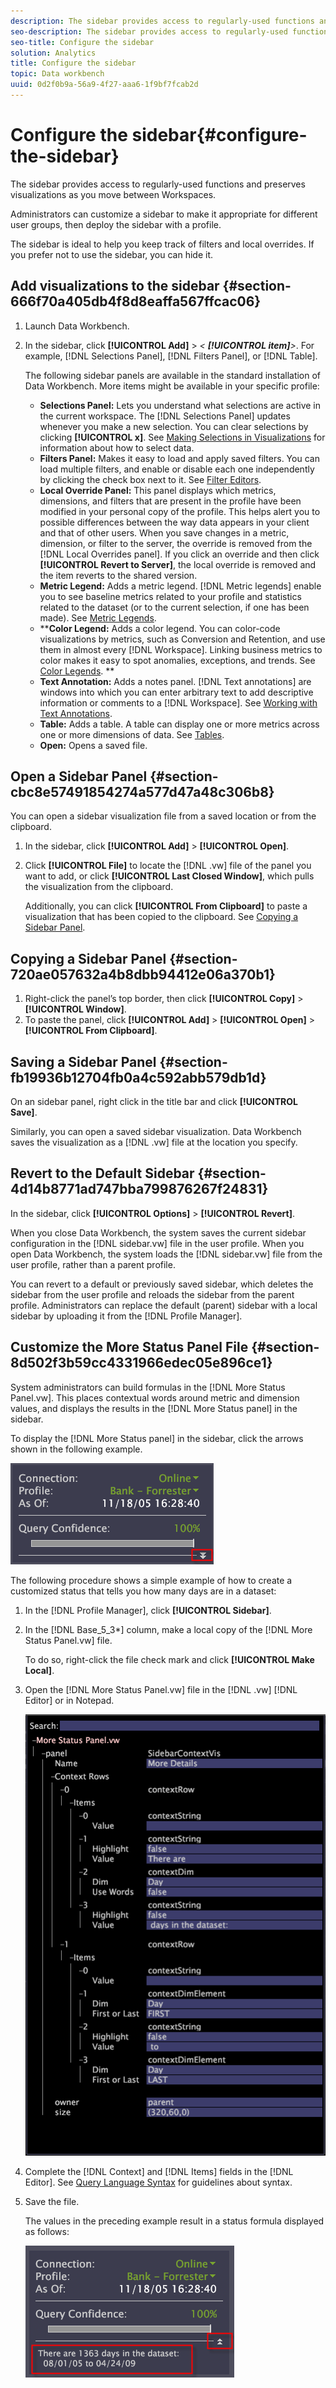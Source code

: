 ```yaml
---
description: The sidebar provides access to regularly-used functions and preserves visualizations as you move between Workspaces.
seo-description: The sidebar provides access to regularly-used functions and preserves visualizations as you move between Workspaces.
seo-title: Configure the sidebar
solution: Analytics
title: Configure the sidebar
topic: Data workbench
uuid: 0d2f0b9a-56a9-4f27-aaa6-1f9bf7fcab2d
---
```


# Configure the sidebar{#configure-the-sidebar}

The sidebar provides access to regularly-used functions and preserves visualizations as you move between Workspaces.

 Administrators can customize a sidebar to make it appropriate for different user groups, then deploy the sidebar with a profile.

The sidebar is ideal to help you keep track of filters and local overrides. If you prefer not to use the sidebar, you can hide it.

## Add visualizations to the sidebar {#section-666f70a405db4f8d8eaffa567ffcac06}

1. Launch Data Workbench. 
1. In the sidebar, click **[!UICONTROL Add]** > *< **[!UICONTROL item]**>*. For example, [!DNL Selections Panel], [!DNL Filters Panel], or [!DNL Table].

   The following sidebar panels are available in the standard installation of Data Workbench. More items might be available in your specific profile:

    * **Selections Panel:** Lets you understand what selections are active in the current workspace. The [!DNL Selections Panel] updates whenever you make a new selection. You can clear selections by clicking **[!UICONTROL x]**. See [Making Selections in Visualizations](../../home/c-get-started/c-vis/c-sel-vis/c-sel-vis.md#concept-012870ec22c7476e9afbf3b8b2515746) for information about how to select data. 
    * **Filters Panel:** Makes it easy to load and apply saved filters. You can load multiple filters, and enable or disable each one independently by clicking the check box next to it. See [Filter Editors](../../home/c-get-started/c-analysis-vis/c-filter-editors/c-filter-editors.md#concept-2f343ecbed8240f18b0c1f1eccef11e3). 
    * **Local Override Panel:** This panel displays which metrics, dimensions, and filters that are present in the profile have been modified in your personal copy of the profile. This helps alert you to possible differences between the way data appears in your client and that of other users. When you save changes in a metric, dimension, or filter to the server, the override is removed from the [!DNL Local Overrides panel]. If you click an override and then click **[!UICONTROL Revert to Server]**, the local override is removed and the item reverts to the shared version. 
    * **Metric Legend:** Adds a metric legend. [!DNL Metric legends] enable you to see baseline metrics related to your profile and statistics related to the dataset (or to the current selection, if one has been made). See [Metric Legends](../../home/c-get-started/c-analysis-vis/c-legends/c-metric-leg.md#concept-e7195bc8f7844ae295bda3a88b028d5b). 
    * ****Color Legend:** Adds a color legend. You can color-code visualizations by metrics, such as Conversion and Retention, and use them in almost every [!DNL Workspace]. Linking business metrics to color makes it easy to spot anomalies, exceptions, and trends. See [Color Legends](../../home/c-get-started/c-analysis-vis/c-legends/c-color-leg.md#concept-f84d51dc0d6547f981d0642fc2d01358). ** 
    * **Text Annotation:** Adds a notes panel. [!DNL Text annotations] are windows into which you can enter arbitrary text to add descriptive information or comments to a [!DNL Workspace]. See [Working with Text Annotations](../../home/c-get-started/c-analysis-vis/c-annots/c-text-annots.md#concept-55b4aa3e0c58470b8e3c9d452e12a777). 
    * **Table:** Adds a table. A table can display one or more metrics across one or more dimensions of data. See [Tables](../../home/c-get-started/c-analysis-vis/c-tables/c-tables.md#concept-c632cb8ad9724f90ac5c294d52ae667f). 
    * **Open:** Opens a saved file.

## Open a Sidebar Panel {#section-cbc8e57491854274a577d47a48c306b8}

You can open a sidebar visualization file from a saved location or from the clipboard.

1. In the sidebar, click **[!UICONTROL Add]** > **[!UICONTROL Open]**. 
1. Click **[!UICONTROL File]** to locate the [!DNL .vw] file of the panel you want to add, or click **[!UICONTROL Last Closed Window]**, which pulls the visualization from the clipboard.

   Additionally, you can click **[!UICONTROL From Clipboard]** to paste a visualization that has been copied to the clipboard. See [Copying a Sidebar Panel](../../home/c-get-started/c-config-sidebar.md#section-720ae057632a4b8dbb94412e06a370b1).

## Copying a Sidebar Panel {#section-720ae057632a4b8dbb94412e06a370b1}

1. Right-click the panel’s top border, then click **[!UICONTROL Copy]** > **[!UICONTROL Window]**. 
1. To paste the panel, click **[!UICONTROL Add]** > **[!UICONTROL Open]** > **[!UICONTROL From Clipboard]**.

## Saving a Sidebar Panel {#section-fb19936b12704fb0a4c592abb579db1d}

On an sidebar panel, right click in the title bar and click **[!UICONTROL Save]**.

Similarly, you can open a saved sidebar visualization. Data Workbench saves the visualization as a [!DNL .vw] file at the location you specify.

## Revert to the Default Sidebar {#section-4d14b8771ad747bba799876267f24831}

In the sidebar, click **[!UICONTROL Options]** > **[!UICONTROL Revert]**.

When you close Data Workbench, the system saves the current sidebar configuration in the [!DNL sidebar.vw] file in the user profile. When you open Data Workbench, the system loads the [!DNL sidebar.vw] file from the user profile, rather than a parent profile.

You can revert to a default or previously saved sidebar, which deletes the sidebar from the user profile and reloads the sidebar from the parent profile. Administrators can replace the default (parent) sidebar with a local sidebar by uploading it from the [!DNL Profile Manager].

## Customize the More Status Panel File {#section-8d502f3b59cc4331966edec05e896ce1}

System administrators can build formulas in the [!DNL More Status Panel.vw]. This places contextual words around metric and dimension values, and displays the results in the [!DNL More Status panel] in the sidebar.

To display the [!DNL More Status panel] in the sidebar, click the arrows shown in the following example.

![](assets/more_status_panel_arrows.png)

The following procedure shows a simple example of how to create a customized status that tells you how many days are in a dataset:

1. In the [!DNL Profile Manager], click **[!UICONTROL Sidebar\]**. 

1. In the [!DNL Base_5_3*] column, make a local copy of the [!DNL More Status Panel.vw] file.

   To do so, right-click the file check mark and click **[!UICONTROL Make Local]**. 

1. Open the [!DNL More Status Panel.vw] file in the [!DNL .vw] [!DNL Editor] or in Notepad.

   ![](assets/more_status_panel_file.png)

1. Complete the [!DNL Context] and [!DNL Items] fields in the [!DNL Editor]. See [Query Language Syntax](../../home/c-get-started/c-qry-lang-syntx/c-qry-lang-syntx.md#concept-15d1d3f5164a47d49468c5acb7299d9f) for guidelines about syntax. 

1. Save the file.

   The values in the preceding example result in a status formula displayed as follows:

   ![](assets/more_status_panel.png)

